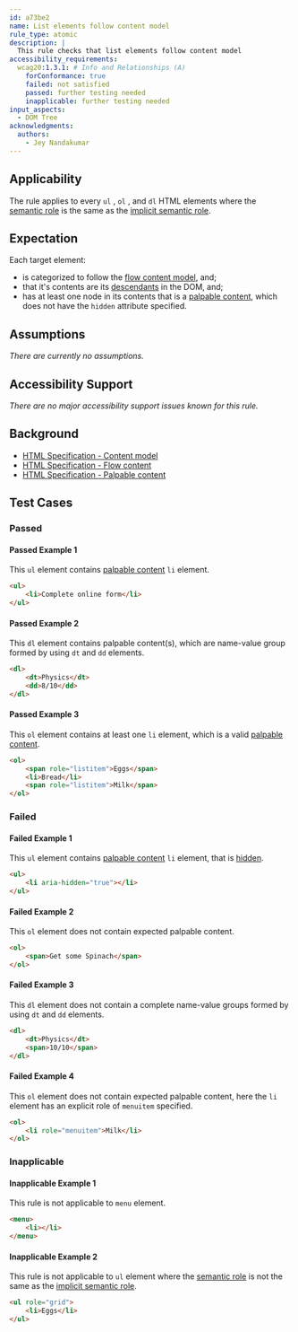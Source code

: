```yaml
---
id: a73be2
name: List elements follow content model
rule_type: atomic
description: |
  This rule checks that list elements follow content model
accessibility_requirements:
  wcag20:1.3.1: # Info and Relationships (A)
    forConformance: true
    failed: not satisfied
    passed: further testing needed
    inapplicable: further testing needed
input_aspects:
  - DOM Tree
acknowledgments:
  authors:
    - Jey Nandakumar
---
```


## Applicability

The rule applies to every `ul` , `ol` , and `dl` HTML elements where the [semantic role][] is the same as the [implicit semantic role][].

## Expectation

Each target element:

- is categorized to follow the [flow content model][], and;
- that it's contents are its [descendants][] in the DOM, and;
- has at least one node in its contents that is a [palpable content][], which does not have the `hidden` attribute specified.

## Assumptions

_There are currently no assumptions._

## Accessibility Support

_There are no major accessibility support issues known for this rule._

## Background

- [HTML Specification - Content model](https://html.spec.whatwg.org/#concept-element-content-model)
- [HTML Specification - Flow content](https://html.spec.whatwg.org/#flow-content)
- [HTML Specification - Palpable content](https://html.spec.whatwg.org/#palpable-content)

## Test Cases

### Passed

#### Passed Example 1

This `ul` element contains [palpable content][] `li` element.

```html
<ul>
	<li>Complete online form</li>
</ul>
```

#### Passed Example 2

This `dl` element contains palpable content(s), which are name-value group formed by using `dt` and `dd` elements.

```html
<dl>
	<dt>Physics</dt>
	<dd>8/10</dd>
</dl>
```

#### Passed Example 3

This `ol` element contains at least one `li` element, which is a valid [palpable content][].

```html
<ol>
	<span role="listitem">Eggs</span>
	<li>Bread</li>
	<span role="listitem">Milk</span>
</ol>
```

### Failed

#### Failed Example 1

This `ul` element contains [palpable content][] `li` element, that is [hidden][].

```html
<ul>
	<li aria-hidden="true"></li>
</ul>
```

#### Failed Example 2

This `ol` element does not contain expected palpable content.

```html
<ol>
	<span>Get some Spinach</span>
</ol>
```

#### Failed Example 3

This `dl` element does not contain a complete name-value groups formed by using `dt` and `dd` elements.

```html
<dl>
	<dt>Physics</dt>
	<span>10/10</span>
</dl>
```

#### Failed Example 4

This `ol` element does not contain expected palpable content, here the `li` element has an explicit role of `menuitem` specified.

```html
<ol>
	<li role="menuitem">Milk</li>
</ol>
```

### Inapplicable

#### Inapplicable Example 1

This rule is not applicable to `menu` element.

```html
<menu>
	<li></li>
</menu>
```

#### Inapplicable Example 2

This rule is not applicable to `ul` element where the [semantic role][] is not the same as the [implicit semantic role][].

```html
<ul role="grid">
	<li>Eggs</li>
</ul>
```

[semantic role]: #semantic-role 'Definition of semantic role'
[implicit semantic role]: #implicit-role 'Definition of implicit semantic role'
[flow content model]: https://html.spec.whatwg.org/#flow-content 'HTML Specification - Flow content model'
[palpable content]: https://html.spec.whatwg.org/#palpable-content 'HTML Specification - Palpable content'
[descendants]: https://dom.spec.whatwg.org/#concept-tree-descendant 'HTML Specification - Descendants'
[hidden]: https://html.spec.whatwg.org/#the-hidden-attribute 'HTML Specification - The hidden attribute'
